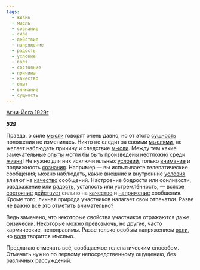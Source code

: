 ```yaml
---
tags:
  - жизнь
  - мысль
  - сознание
  - сила
  - действие
  - напряжение
  - радость
  - условие
  - воля
  - состояние
  - причина
  - качество
  - опыт
  - внимание
  - сущность
---
```

[Агни-Йога 1929г](https://127.0.0.1:4002/agni/1929)

___529___

Правда, о силе [мысли](../../../tags/#[мысль](../../../tags/#мысль)) говорят очень давно, но от этого [сущность](../../../tags/#сущность) положения не изменилась. Никто не следит за своими [мыслями](../../../tags/#[мысль](../../../tags/#мысль)), не желает наблюдать причину и следствие [мысли](../../../tags/#[мысль](../../../tags/#мысль)). Между тем какие замечательные [опыты](../../../tags/#опыт) могли бы быть произведены неотложно среди [жизни](../../../tags/#жизнь)! Не нужно для них исключительных [условий](../../../tags/#условие), только [внимание](../../../tags/#внимание) и подвижность [сознания](../../../tags/#сознание). Например — вы испытываете телепатические сообщения; можно наблюдать, какие внешние и внутренние [условия](../../../tags/#условие) влияют на [качество](../../../tags/#качество) сообщений. Настроение бодрости или сонливости, раздражение или [радость](../../../tags/#радость), усталость или устремлённость, — всякое [состояние](../../../tags/#состояние) [действует](../../../tags/#действие) сильно на [качество](../../../tags/#качество) и [напряжение](../../../tags/#напряжение) сообщения. Кроме того, личная природа участников налагает свои отпечатки. Разве не важно всё это отметить внимательно?   

Ведь замечено, что некоторые свойства участников отражаются даже физически. Некоторые можно превозмочь, но другие, часто кармические, непоправимы. Разве только особым напряжением [воли](../../../tags/#[воля](../../../tags/#воля)), но [воля](../../../tags/#воля) творится мыслью.   

Предлагаю отмечать всё, сообщаемое телепатическим способом. Отмечать нужно по первому непосредственному ощущению, без различных рассуждений.